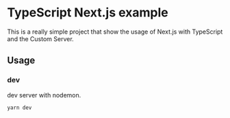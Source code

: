 # TypeScript Next.js example

This is a really simple project that show the usage of Next.js with TypeScript and the Custom Server.

## Usage

### dev

dev server with nodemon.

```console
yarn dev
```